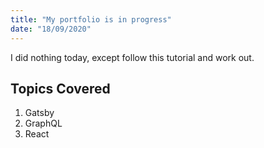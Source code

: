 ```yaml
---
title: "My portfolio is in progress"
date: "18/09/2020"
---
```


I did nothing today, except follow this tutorial and work out. 

## Topics Covered 

1. Gatsby
2. GraphQL
3. React